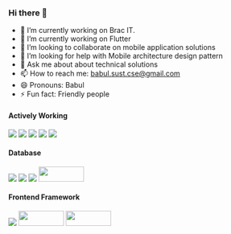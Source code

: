 ### Hi there 👋

- 🔭 I’m currently working on Brac IT.
- 🌱 I’m currently working on Flutter
- 👯 I’m looking to collaborate on mobile application solutions
- 🤔 I’m looking for help with Mobile architecture design pattern
- 💬 Ask me about about technical solutions
- 📫 How to reach me: babul.sust.cse@gmail.com
- 😄 Pronouns: Babul
- ⚡ Fun fact: Friendly people 



#### Actively Working 

<img style="-webkit-user-select: none;margin: auto;" src="https://camo.githubusercontent.com/07a095f3a065c37f708e0d21f16893936fb43dd8c54883bac85449a1239b8d75/68747470733a2f2f696d672e736869656c64732e696f2f62616467652f2532302d507974686f6e2d626c61636b3f6c6f676f3d707974686f6e267374796c653d666f722d7468652d6261646765">  <img style="-webkit-user-select: none;margin: auto;" src="https://camo.githubusercontent.com/2249c1cfd05f7603271c02b8056e5edbaac9b67665a5f28a124d569e92191b05/68747470733a2f2f696d672e736869656c64732e696f2f62616467652f2532302d4a6176612d626c61636b3f6c6f676f3d6a617661267374796c653d666f722d7468652d6261646765"> <img style="-webkit-user-select: none;margin: auto;" src="https://camo.githubusercontent.com/a9ebb5f2320f49df0bcd825a05677aa19b1401455bbdc123500b6ec58f22270a/68747470733a2f2f696d672e736869656c64732e696f2f62616467652f2532302d446a616e676f2d626c61636b3f6c6f676f3d646a616e676f267374796c653d666f722d7468652d6261646765"> <img style="-webkit-user-select: none;margin: auto;" src="https://camo.githubusercontent.com/0b1e1a7181150feceebedd15189567f7b373dcc8ce7f141ac643c55adef42827/68747470733a2f2f696d672e736869656c64732e696f2f62616467652f2532302d432d626c61636b3f6c6f676f3d63267374796c653d666f722d7468652d6261646765">  <img style="-webkit-user-select: none;margin: auto;" src="https://camo.githubusercontent.com/d690342317bf2860f22e6e87e660c7d168435167323ef9c3ac08a953fba66802/68747470733a2f2f696d672e736869656c64732e696f2f62616467652f2532302d4b6f746c696e2d626c61636b3f6c6f676f3d6b6f746c696e267374796c653d666f722d7468652d6261646765">

#### Database

<img style="-webkit-user-select: none;margin: auto;" src="https://camo.githubusercontent.com/5e7bfc081646cfdcd213687de180ea1483af8a4b691e1e0a725ff61ca82bb1b8/68747470733a2f2f696d672e736869656c64732e696f2f62616467652f2532302d4d7953514c2d626c61636b3f6c6f676f3d6d7973716c267374796c653d666f722d7468652d6261646765">  <img style="-webkit-user-select: none;margin: auto;" src="https://camo.githubusercontent.com/813b2b84f62ffd36fecd7c9065215d9f88d21e7221adeb0cdde2ce9ae355b9a7/68747470733a2f2f696d672e736869656c64732e696f2f62616467652f2532302d506f737467726553514c2d626c61636b3f6c6f676f3d706f737467726573716c267374796c653d666f722d7468652d6261646765"> <img style="-webkit-user-select: none;margin: auto;" src="https://camo.githubusercontent.com/f3e1b3cc7983e3c809ee529773efc6ffb63184f28ccf2bdc0126a80d342cfab6/68747470733a2f2f696d672e736869656c64732e696f2f62616467652f2532302d4f7261636c652d626c61636b3f6c6f676f3d6f7261636c65267374796c653d666f722d7468652d6261646765"> <img style="-webkit-user-select: none;margin: auto;" src="https://upload.wikimedia.org/wikipedia/commons/3/38/SQLite370.svg" width ="90px" height ="30px">

#### Frontend Framework

<img style="-webkit-user-select: none;margin: auto;" src="https://camo.githubusercontent.com/55082ca8f3d39767b47929dd7ddd59a968aca155cdfa52ef34f3c3f123423c5e/68747470733a2f2f696d672e736869656c64732e696f2f62616467652f2532302d426f6f7473747261702d626c61636b3f6c6f676f3d626f6f7473726170267374796c653d666f722d7468652d6261646765"> <img style="-webkit-user-select: none;margin: auto;" src="https://png.pngtree.com/png-clipart/20190705/original/pngtree-xml-file-document-icon-png-image_4187769.jpg" width ="90px" height ="30px">  <img style="-webkit-user-select: none;margin: auto;" src="https://i.stack.imgur.com/dMXbE.png" width ="90px" height ="30px">
